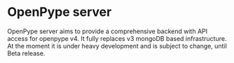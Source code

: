 OpenPype server
===============

OpenPype server aims to provide a comprehensive backend with API access for openpype v4. It fully replaces v3 mongoDB based infrastructure. At the moment it is under heavy development and is subject to change, until Beta release.

